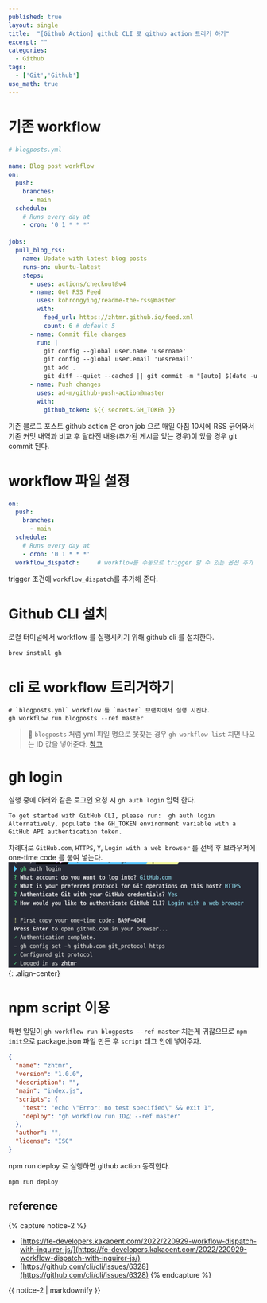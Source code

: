 ```yaml
---
published: true
layout: single
title:  "[Github Action] github CLI 로 github action 트리거 하기"
excerpt: ""
categories:
  - Github
tags:
  - ['Git','Github']
use_math: true
---
```


# 기존 workflow 
```yaml
# blogposts.yml

name: Blog post workflow
on:
  push:
    branches:
      - main
  schedule:
    # Runs every day at
    - cron: '0 1 * * *'

jobs:
  pull_blog_rss:
    name: Update with latest blog posts
    runs-on: ubuntu-latest
    steps:
      - uses: actions/checkout@v4
      - name: Get RSS Feed
        uses: kohrongying/readme-the-rss@master
        with:
          feed_url: https://zhtmr.github.io/feed.xml
          count: 6 # default 5
      - name: Commit file changes
        run: |
          git config --global user.name 'username'
          git config --global user.email 'uesremail'
          git add .
          git diff --quiet --cached || git commit -m "[auto] $(date -u +"%Y-%m-%d-%r") Blog Posting List Update"    
      - name: Push changes
        uses: ad-m/github-push-action@master
        with:
          github_token: ${{ secrets.GH_TOKEN }}
```
기존 블로그 포스트 github action 은 cron job 으로 매일 아침 10시에 RSS 긁어와서 기존 커밋 내역과 비교 후 달라진 내용(추가된 게시글 있는 경우)이 있을 경우 git commit 된다.
# workflow 파일 설정
```yaml
on:
  push:
    branches:
      - main
  schedule:
    # Runs every day at
    - cron: '0 1 * * *'
  workflow_dispatch:     # workflow를 수동으로 trigger 할 수 있는 옵션 추가
```
trigger 조건에 `workflow_dispatch`를 추가해 준다.

# Github CLI 설치
로컬 터미널에서 workflow 를 실행시키기 위해 github cli 를 설치한다.
```shell
brew install gh	
```

# cli 로 workflow 트리거하기
```shell
# `blogposts.yml` workflow 를 `master` 브랜치에서 실행 시킨다.
gh workflow run blogposts --ref master
```

>🫨 `blogposts` 처럼 yml 파일 명으로 못찾는 경우 `gh workflow list` 치면 나오는 ID 값을 넣어준다. [참고](https://github.com/cli/cli/issues/6328)



# gh login
실행 중에 아래와 같은 로그인 요청 시 `gh auth login` 입력 한다.
```shell
To get started with GitHub CLI, please run:  gh auth login
Alternatively, populate the GH_TOKEN environment variable with a GitHub API authentication token.
```
차례대로 `GitHub.com`, `HTTPS`, `Y`, `Login with a web browser` 를 선택 후 브라우저에 one-time code 를 붙여 넣는다.
![img_1.png](https://github.com/zhtmr/static-files-for-posting/blob/main/20240115/gh-cli.png?raw=true){: .align-center}

# npm script 이용
매번 일일이 `gh workflow run blogposts --ref master` 치는게 귀찮으므로 `npm init`으로 package.json 파일 만든 후 `script` 태그 안에 넣어주자.
```json
{
  "name": "zhtmr",
  "version": "1.0.0",
  "description": "",
  "main": "index.js",
  "scripts": {
    "test": "echo \"Error: no test specified\" && exit 1",
    "deploy": "gh workflow run ID값 --ref master"
  },
  "author": "",
  "license": "ISC"
}
```
npm run deploy 로 실행하면 github action 동작한다.
```shell
npm run deploy
```







## reference
{% capture notice-2 %}
- [https://fe-developers.kakaoent.com/2022/220929-workflow-dispatch-with-inquirer-js/](https://fe-developers.kakaoent.com/2022/220929-workflow-dispatch-with-inquirer-js/)
- [https://github.com/cli/cli/issues/6328](https://github.com/cli/cli/issues/6328)
{% endcapture %}

<div class="notice">{{ notice-2 | markdownify }}</div>


